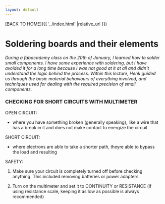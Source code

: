 ```yaml
---
layout: default
---
```


[BACK TO HOME]({{ '../index.html' |relative_url }})

# Soldering boards and their elements

_During a fabacademy class on the 20th of January, I learned how to solder small components. I have some experience with soldering, but I have avoided it for a long time because I was not good at it at all and didn't understand the logic behind the process. Within this lecture, Henk guided us through the basic material behaviours of everything involved, and techniques used for dealing with the required precision of small components._




### CHECKING FOR SHORT CIRCUITS WITH MULTIMETER

OPEN CIRCUIT:
- where you have something broken (generally speaking), like a wire that has a break in it and does not make contact to energize the circuit

SHORT CIRCUIT:
- where electrons are able to take a shorter path, theyre able to bypass the load and resulting 

SAFETY:


1. Make sure your circuit is completely turned off before checking anything. This included removing batteries or power adapters

2. Turn on the multimeter and set it to CONTINUITY or RESISTANCE
(if using resistance scale, keeping it as low as possible is always recommended)
